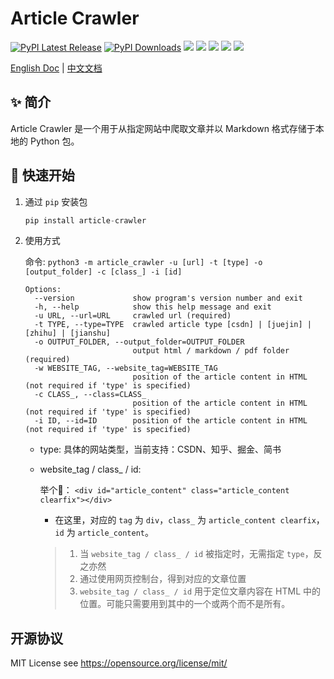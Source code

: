 # Article Crawler

[![PyPI Latest Release](https://img.shields.io/pypi/v/article-crawler.svg)](https://pypi.org/project/article-crawler/)
[![PyPI Downloads](https://img.shields.io/pypi/dm/article-crawler?label=PyPI%20downloads)](https://pypi.org/project/article-crawler/)
[![](https://img.shields.io/github/v/release/ltyzzzxxx/article_crawler?display_name=tag)](https://github.com/ltyzzzxxx/article_crawler/releases/tag/v0.0.1)
[![](https://img.shields.io/github/stars/ltyzzzxxx/article_crawler)](https://github.com/ltyzzzxxx/article_crawler)
[![](https://img.shields.io/github/forks/ltyzzzxxx/article_crawler)](https://github.com/ltyzzzxxx/article_crawler)
[![](https://img.shields.io/github/issues/ltyzzzxxx/article_crawler)](https://github.com/ltyzzzxxx/article_crawler/issues)
[![](https://img.shields.io/badge/license-MIT%20-yellow.svg)](https://github.com/ltyzzzxxx/article_crawler/issues)

[English Doc](./README_EN.md) | [中文文档](./README_CN.md)

## ✨ 简介

Article Crawler 是一个用于从指定网站中爬取文章并以 Markdown 格式存储于本地的 Python 包。

## 🚀 快速开始

1. 通过 `pip` 安装包

    ```python
    pip install article-crawler
    ```
2. 使用方式

    命令: `python3 -m article_crawler -u [url] -t [type] -o [output_folder] -c [class_] -i [id]`

    ```
    Options:
      --version             show program's version number and exit
      -h, --help            show this help message and exit
      -u URL, --url=URL     crawled url (required)
      -t TYPE, --type=TYPE  crawled article type [csdn] | [juejin] | [zhihu] | [jianshu]
      -o OUTPUT_FOLDER, --output_folder=OUTPUT_FOLDER
                            output html / markdown / pdf folder (required)
      -w WEBSITE_TAG, --website_tag=WEBSITE_TAG
                            position of the article content in HTML (not required if 'type' is specified)
      -c CLASS_, --class=CLASS_
                            position of the article content in HTML (not required if 'type' is specified)
      -i ID, --id=ID        position of the article content in HTML (not required if 'type' is specified)
    ```
    - type: 具体的网站类型，当前支持：CSDN、知乎、掘金、简书
    - website_tag / class_ / id:
   
      举个🌰： `<div id="article_content" class="article_content clearfix"></div>`
   
      - 在这里，对应的 `tag` 为 `div`，`class_` 为 `article_content clearfix`，`id` 为 `article_content`。
      
      > 1. 当 `website_tag / class_ / id` 被指定时，无需指定 `type`，反之亦然
      > 2. 通过使用网页控制台，得到对应的文章位置
      > 3. `website_tag / class_ / id` 用于定位文章内容在 HTML 中的位置。可能只需要用到其中的一个或两个而不是所有。

## 开源协议

MIT License see https://opensource.org/license/mit/
       
